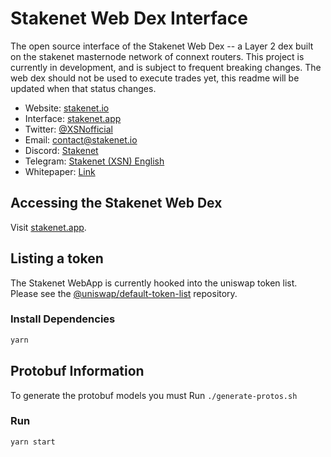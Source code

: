 # Stakenet Web Dex Interface

The open source interface of the Stakenet Web Dex -- a Layer 2 dex built on the stakenet masternode network of connext routers.
This project is currently in development, and is subject to frequent breaking changes.
The web dex should not be used to execute trades yet, this readme will be updated when that status changes.

- Website: [stakenet.io](https://stakenet.io/)
- Interface: [stakenet.app](https://stakenet.app)
- Twitter: [@XSNofficial](https://twitter.com/XSNofficial)
- Email: [contact@stakenet.io](mailto:contact@stakenet.io)
- Discord: [Stakenet](https://discord.gg/8a6gFVDTNA)
- Telegram: [Stakenet (XSN) English](https://t.me/joinchat/BdGxxw-s3b4_DdBdbChI4g)
- Whitepaper: [Link](https://stakenet.io/Stakenet_Whitepaper.pdf)

## Accessing the Stakenet Web Dex

Visit [stakenet.app](https://stakenet.app).

## Listing a token

The Stakenet WebApp is currently hooked into the uniswap token list. Please see the
[@uniswap/default-token-list](https://github.com/uniswap/default-token-list) 
repository.

### Install Dependencies

```bash
yarn
```
## Protobuf Information 

To generate the protobuf models you must Run `./generate-protos.sh`

### Run

```bash
yarn start
```